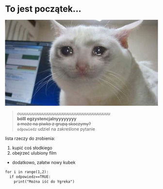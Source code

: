 # To jest początek... </br>
![alt text](https://github.com/Wolsio/zadanie-1-rozdzial-4/blob/main/crying.jpg?raw=true)
>*ouuuuuuuuuuuuuuuuuuuuuuuuuuuuuuuuuuuu*</br>
**bólll egzystencjalnyyyyyyyy**<br>
~~a może na piwko z grupą skoczymy?~~<br>
`odpowiedz` udziel na zakreślone pytanie </br>

lista rzeczy do zrobienia:
1. kupić coś słodkiego
2. obejrzeć ulubiony film
- dodatkowo, załatw nowy kubek </br>

``` 
for i in range(1,2):
  if odpowiedz==TRUE:
    print("Można iść do Ygreka")
```
